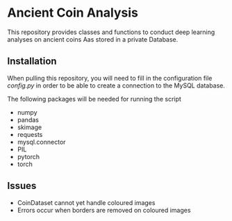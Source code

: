Ancient Coin Analysis
====


This repository provides classes and functions to conduct deep learning analyses
on ancient coins Aas stored in a private Database.

## Installation

When pulling this repository, you will need to fill in the configuration file *config.py*
in order to be able to create a connection to the MySQL database.

The following packages will be needed for running the script
   * numpy
   * pandas
   * skimage
   * requests
   * mysql.connector
   * PIL
   * pytorch
   * torch



## Issues
   * CoinDataset cannot yet handle coloured images
   * Errors occur when borders are removed on coloured images